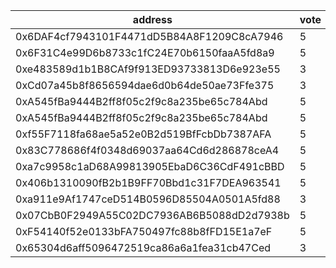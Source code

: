address|vote|timestamp|signature
---|---|---|---
0x6DAF4cf7943101F4471dD5B84A8F1209C8cA7946|5|1605029633|0xb7115d0c64ec01f08c06e84883964652e6cf033becbec395319aa8d51f7a6ed839c17e738d4f682e2dfb1f31cc9dda736514131a5a1fc6067ed5966aa7da4da81c
0x6F31C4e99D6b8733c1fC24E70b6150faaA5fd8a9|5|1605030733|0x57b5a13b7ed1a73a73e2792325217684ddee0fb9f24ee9bb63ab93572255be815f4d76625b07c00b1f457a9ab9ae20a20c0307f8e70f88e43b5db590692cd3c81c
0xe483589d1b1B8CAf9f913ED93733813D6e923e55|3|1605031520|0xf1c1e308633738f03dbe03274be4956e5b0b6dd929a7691fa0c10c41c3bcbef77e5f3c0bf79d1bdddd78f357da20e217395b95c6dcbe31d58fd17c6fcf2c32ab1c
0xCd07a45b8f8656594dae6d0b64de50ae73Ffe375|3|1605031617|0xd6fd5dd4cb21da27afaed88878b48a16d146a5f85df982aedc630a1035b8b00f498ed648c204c8c37e00e2546da6b84dae7db67b1fa7754ba49eef8c25fd8b401c
0xA545fBa9444B2ff8f05c2f9c8a235be65c784Abd|5|1605041500|0xa0da87adc6cc84136aff7ce8d41d5c1388e434d2f6fff6ed81001cc4b761df50591868653081c5dc89215bd2ee889a38a5ca42df0e781c6f4240816cae155eda1b
0xA545fBa9444B2ff8f05c2f9c8a235be65c784Abd|5|1605041581|0x83828ec8ce9adc33f8d89d6721cef33ef1f946ef5b453a8ea75a6b79233d1fe6358a87212acbabeb3ae270c075020e930362080539d8a091404a3c2a157610271c
0xf55F7118fa68ae5a52e0B2d519BfFcbDb7387AFA|5|1605042305|0xe726411bf18f72a9bebef4597a4273553a34ae2fc324334b0bfb2976671505792e7f79656840b7b365023f015efdd42bfb58757389b970bb612f5c53c4c113461c
0x83C778686f4f0348d69037aa64Cd6d286878ceA4|5|1605042536|0x05d65761d96708d1790b68c2eaf187586f87d91082a9f3d39eb1a843307d57be753568ae1d35187d4f06b19819082206521685f32016b09c494733a0035d4cd71b
0xa7c9958c1aD68A99813905EbaD6C36CdF491cBBD|5|1605044606|0xeffaf309dad2ec7c53983182fa46478372f5f6e8c995c3c2d5d285452fce45724d8a99404f8fa6d08fa5a2a20e754b1aad8caff0cce15f1dc921db11eb1a95de1b
0x406b1310090fB2b1B9FF70Bbd1c31F7DEA963541|5|1605047291|0x4640213a9a26dcc36d6fe58f8e7956083b477c762b5ef2057f161ee8d0a19bb3637721cc3aceca588445435b7eb8b62f4caa1b98e0e55d059a9b4605805dc2421b
0xa911e9Af1747ceD514B0596D85504A0501A5fd88|3|1605051019|0x5c4405953401aaf03fa7fc17e6709b25bbe7b31f855115f699add221215938c165ddf670777ed8010b2dc4737d81b41e8f6b17d39afe4aa0b8162a96bf8ff0281b
0x07CbB0F2949A55C02DC7936AB6B5088dD2d7938b|5|1605052979|0x55cb3365ad0cc16bd5e26b4b7e7b58237222d039a9ddcc4414a23ebeda516ae6776eefb8766320c8a01439a613e94b1bbf13763b1fb9046d4f09c3cc350ad0471c
0xF54140f52e0133bFA750497fc88b8fFD15E1a7eF|5|1605062198|0xd929bdc247066c29f850eeb3833129318379c4a786b1b5d1a40bd99c2ec22c0409ccc0dbc115f98efe14bf67121701967d6948cefcc9f4e4c56f9d92eeb632221c
0x65304d6aff5096472519ca86a6a1fea31cb47Ced|3|1605078375|0x78895cce548344a7e12677b183adfc35a7c5eb181e0c9e6fc657d84640ea3ab45f80212c4c77cb4efc61655e83cbd35b8627180a96f8bdc00888b61d15a9fc091c